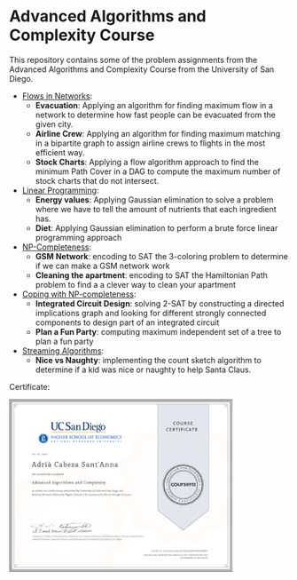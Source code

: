 # Advanced Algorithms and Complexity Course
This repository contains some of the problem assignments from the Advanced Algorithms and Complexity Course from the University of San Diego.

- [Flows in Networks](./1-Flows-In-Network): 
    - **Evacuation**: Applying an algorithm for finding maximum flow in a network to determine how fast people can be evacuated from the given city.
    - **Airline Crew**: Applying an algorithm for finding maximum matching in a bipartite graph to assign airline crews to flights in the most efficient way.
    - **Stock Charts**: Applying a flow algorithm approach to find the minimum Path Cover in a DAG to compute the maximum number of stock charts that do not intersect.
- [Linear Programming](./2-Linear-Programming):
    - **Energy values**: Applying Gaussian elimination to solve a problem where we have to tell the amount of nutrients that each ingredient has.
    - **Diet**: Applying Gaussian elimination to perform a brute force linear programming approach
- [NP-Completeness](./3-NP-Completeness):
    - **GSM Network**: encoding to SAT the 3-coloring problem to determine if we can make a GSM network work
    - **Cleaning the apartment**: encoding to SAT the Hamiltonian Path problem to find a a clever way to clean your apartment
- [Coping with NP-completeness](./4-Coping-with-NP-completeness):
    - **Integrated Circuit Design**: solving 2-SAT by constructing a directed implications graph and looking for different strongly connected components to design part of an integrated circuit
    - **Plan a Fun Party**: computing maximum independent set of a tree to plan a fun party
- [Streaming Algorithms](./5-Streaming-Algorithms):
    - **Nice vs Naughty**: implementing the count sketch algorithm to determine if a kid was nice or naughty to help Santa Claus.

Certificate:

<img src="./certificate.png" width="80%"/>
